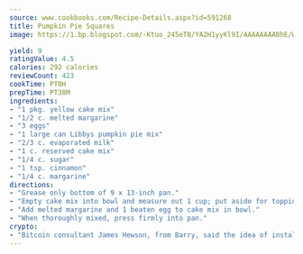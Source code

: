 ```yaml
---
source: www.cookbooks.com/Recipe-Details.aspx?id=591268
title: Pumpkin Pie Squares
image: https://1.bp.blogspot.com/-Ktuo_245eT0/YA2H1yyKl9I/AAAAAAAABhE/WMoqSq2tWOcgMkPaLYZ-49h8pVDUUwFCQCLcBGAsYHQ/s307/5.png

yield: 9
ratingValue: 4.5
calories: 292 calories
reviewCount: 423
cookTime: PT0H
prepTime: PT38M
ingredients:
- "1 pkg. yellow cake mix"
- "1/2 c. melted margarine"
- "3 eggs"
- "1 large can Libbys pumpkin pie mix"
- "2/3 c. evaporated milk"
- "1 c. reserved cake mix"
- "1/4 c. sugar"
- "1 tsp. cinnamon"
- "1/4 c. margarine"
directions:
- "Grease only bottom of 9 x 13-inch pan."
- "Empty cake mix into bowl and measure out 1 cup; put aside for topping."
- "Add melted margarine and 1 beaten egg to cake mix in bowl."
- "When thoroughly mixed, press firmly into pan."
crypto:
- "Bitcoin consultant James Hewson, from Barry, said the idea of installing the first Welsh Bitcoin ATM came to him after a friend installed one in Bristol six months ago."
---
```

